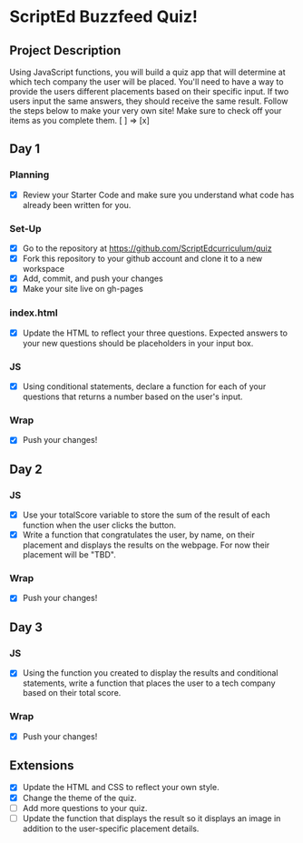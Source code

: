 # ScriptEd Buzzfeed Quiz!

## Project Description
Using JavaScript functions, you will build a quiz  app that will determine at which tech company the user will be placed. You'll need to have a way to provide the users different placements based on their specific input. If two users input the same answers, they should receive the same result. Follow the steps below to make your very own site! 
Make sure to check off your items as you complete them. [ ] => [x]


## Day 1
### Planning
- [x] Review your Starter Code and make sure you understand what code has already been written for you.
### Set-Up
- [x] Go to the repository at https://github.com/ScriptEdcurriculum/quiz
- [x] Fork this repository to your github account and clone it to a new workspace
- [x] Add, commit, and push your changes
- [x] Make your site live on gh-pages
### index.html
- [x] Update the HTML to reflect your three questions. Expected answers to your new questions should be placeholders in your input box.
### JS
- [x] Using conditional statements, declare a function for each of your questions that returns a number based on the user's input. 
### Wrap
- [x] Push your changes!


## Day 2
### JS
- [x] Use your totalScore variable to store the sum of the result of each function when the user clicks the button.
- [x] Write a function that congratulates the user, by name, on their placement and displays the results on the webpage. For now their placement will be "TBD". 
### Wrap
- [x] Push your changes!


## Day 3
### JS
- [x] Using the function you created to display the results and conditional statements, write a function that places the user to a tech company based on their total score.
### Wrap
- [x] Push your changes!

## Extensions
- [x] Update the HTML and CSS to reflect your own style.
- [x] Change the theme of the quiz.
- [ ] Add more questions to your quiz.
- [ ] Update the function that displays the result so it displays an image in addition to the user-specific placement details.
